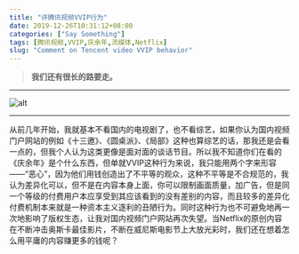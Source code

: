 ```yaml
---
title: "评腾讯视频VVIP行为"
date: 2019-12-26T10:31:12+08:00
categories: ["Say Something"]
tags: [腾讯视频,VVIP,庆余年,流媒体,Netflix]
slug: "Comment on Tencent video VVIP behavior"
---
```


> **我们还有很长的路要走。**

<!--more-->

---

![alt](https://dawnblog-1300625500.cos.ap-guangzhou.myqcloud.com/images/jonathan-cosens-photography-jcp-1otSHxpCBI4-unsplash.jpg "Unsplash")

---

从前几年开始，我就基本不看国内的电视剧了，也不看综艺，如果你认为国内视频门户网站的例如《十三邀》、《圆桌派》、《局部》这种也算综艺的话，那我还是会看一点的，但我个人认为这类更像是面对面的谈话节目。所以我不知道你们在看的《庆余年》是个什么东西，但单就VVIP这种行为来说，我只能用两个字来形容——“恶心”，因为他们用钱创造出了不平等的观众，这种不平等是不合规范的，我认为差异化可以，但不是在内容本身上面，你可以限制画面质量，加广告，但是同一个等级的付费用户本应享受到其应该看到的没有差别的内容，而且较多的差异化付费机制本来就是一种资本主义逐利的丑陋行为。同时这种行为也不可避免地再一次地影响了版权生态，让我对国内视频门户网站再次失望。当Netflix的原创内容在不断冲击奥斯卡最佳影片，不断在威尼斯电影节上大放光彩时，我们还在想着怎么用平庸的内容赚更多的钱呢？